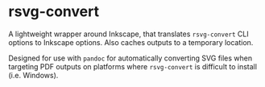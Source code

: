 # rsvg-convert

A lightweight wrapper around Inkscape, that translates `rsvg-convert` CLI options to Inkscape options. Also caches outputs to a temporary location.

Designed for use with `pandoc` for automatically converting SVG files when targeting PDF outputs on platforms where `rsvg-convert` is difficult to install (i.e. Windows).

